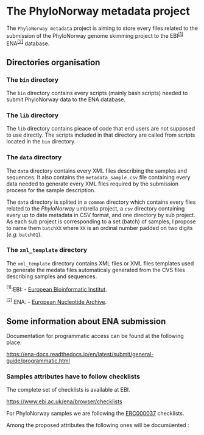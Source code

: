 # The PhyloNorway metadata project

The `PhyloNorway metadata` project is aiming to store every files related to the submission of the PhyloNorway genome skimming project to the EBI<sup>[[1]](#EBI)</sup> ENA<sup>[[2]](#ENA)</sup> database.

## Directories organisation


### The `bin` directory

The `bin` directory contains every scripts (mainly bash scripts) needed to submit 
PhyloNorway data to the ENA database.

### The `lib` directory

The `lib` directory contains pieace of code that end users are not supposed to use
directly. The scripts included in that directory are called from scripts located in
the `bin` directory. 

### The `data` directory

The `data` directory contains every XML files describing the samples and sequences.
It also contains the `metadata_sample.csv` file containing every data needed to generate every
XML files required by the submission process for the sample description.

The `data` directory is splited in a `common` directory which contains every files related to the *PhyloNorway* umbrella project, a `csv` directory containing every up to date metadata in CSV format, and one directory by sub project. As each sub project is corresponding to a set (batch) of samples, I propose to name them `batchXX` where `XX` is an ordinal number padded on
two digits (*e.g.* `batch01`).

### The `xml_template` directory

The `xml_template` directory contains XML files or XML files templates used to generate the 
medata files automaticaly generated from the CVS files describing samples and sequences.

<a name="EBI"><sup>[1]</sup></a>:EBI: - [European Bioinformatic Institut](https://ebi.ac.uk).

<a name="ENA"><sup>[2]</sup></a>:ENA: - [European Nucleotide Archive](https://www.ebi.ac.uk/ena).

## Some information about ENA submission

Documentation for programmatic access can be found at the following place:

https://ena-docs.readthedocs.io/en/latest/submit/general-guide/programmatic.html


### Samples attributes have to follow checklists

The complete set of checklists is available at EBI.

https://www.ebi.ac.uk/ena/browser/checklists

For PhyloNorway samples we are following the [ERC000037](https://www.ebi.ac.uk/ena/browser/view/ERC000037) checklists.



Among the proposed attributes the following ones will be documùented :

